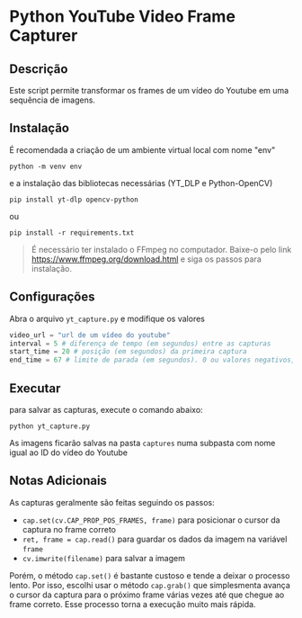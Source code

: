 # Python YouTube Video Frame Capturer

## Descrição
Este script permite transformar os frames de um vídeo do Youtube em uma sequência de imagens.

## Instalação

É recomendada a criação de um ambiente virtual local com nome "env"

~~~
python -m venv env
~~~

e a instalação das bibliotecas necessárias (YT_DLP e Python-OpenCV)

~~~
pip install yt-dlp opencv-python
~~~

ou 
~~~
pip install -r requirements.txt
~~~

> É necessário ter instalado o FFmpeg no computador. Baixe-o pelo link <https://www.ffmpeg.org/download.html> e siga os passos para instalação.

## Configurações
Abra o arquivo `yt_capture.py` e modifique os valores
~~~python
video_url = "url de um vídeo do youtube"
interval = 5 # diferença de tempo (em segundos) entre as capturas
start_time = 20 # posição (em segundos) da primeira captura
end_time = 67 # limite de parada (em segundos). 0 ou valores negativos, limite passa a ser a duração do próprio vídeo
~~~

## Executar
para salvar as capturas, execute o comando abaixo:
~~~
python yt_capture.py
~~~

As imagens ficarão salvas na pasta `captures` numa subpasta com nome igual ao ID do vídeo do Youtube

## Notas Adicionais
As capturas geralmente são feitas seguindo os passos:
- `cap.set(cv.CAP_PROP_POS_FRAMES, frame)` para posicionar o cursor da captura no frame correto
- `ret, frame = cap.read()` para guardar os dados da imagem na variável `frame`
- `cv.imwrite(filename)` para salvar a imagem

Porém, o método `cap.set()` é bastante custoso e tende a deixar o processo lento.
Por isso, escolhi usar o método `cap.grab()` que simplesmenta avança o cursor da captura para o próximo frame várias vezes até que chegue ao frame correto.
Esse processo torna a execução muito mais rápida.